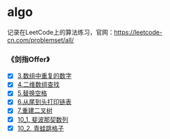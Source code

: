 # algo
记录在LeetCode上的算法练习，官网：https://leetcode-cn.com/problemset/all/


### 《剑指Offer》
- [x] [3.数组中重复的数字](https://github.com/cnting/algo/blob/master/src/offer/explain/Offer3.md)
- [x] [4.二维数组查找](https://github.com/cnting/algo/blob/master/src/offer/explain/Offer4.md)
- [x] [5.替换空格](https://github.com/cnting/algo/blob/master/src/offer/explain/Offer5.md)
- [x] [6.从尾到头打印链表](https://github.com/cnting/algo/blob/master/src/offer/explain/Offer6.md)
- [x] [7.重建二叉树](https://github.com/cnting/algo/blob/master/src/offer/explain/Offer7.md)
- [x] [10_1. 斐波那契数列](https://github.com/cnting/algo/blob/master/src/offer/explain/Offer10_1.md)
- [x] [10_2. 青蛙跳格子](https://github.com/cnting/algo/blob/master/src/offer/explain/Offer10_2.md)